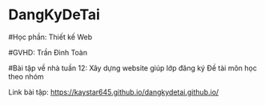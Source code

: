 # DangKyDeTai

#Học phần: Thiết kế Web

#GVHD: Trần Đình Toàn

#Bài tập về nhà tuần 12: Xây dựng website giúp lớp đăng ký Đề tài môn học theo nhóm

Link bài tập: https://kaystar645.github.io/dangkydetai.github.io/
